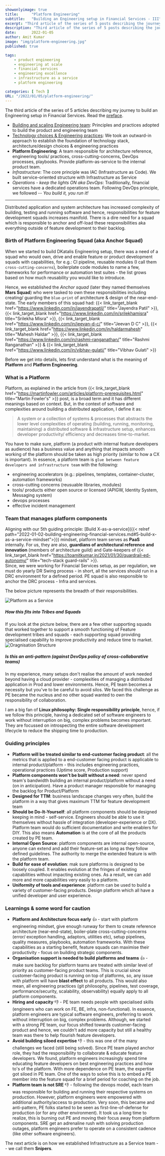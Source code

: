 ```yaml
---
showonlyimage: true
title:      "Platform Engineering"
subtitle:   "Building an Engineering setup in Financial Services - III"
excerpt: "Third article of the series of 5 posts describing the journey to build Product & Engineering for Financial Services"
description: "Third article of the series of 5 posts describing the journey to build Product & Engineering for Financial Services"
date:       2022-01-05
author: Amit Kumar
image: "img/platform-engineering.jpg"
published: true

tags:
    - product engineering
    - engineering at scale
    - financial services
    - engineering excellence
    - infrastructure as a service
    - platform engineering

categories: [ Tech ]
URL: "/2022/01/05/platform-engineering/"
---
```


The third article of the series of 5 articles describing my journey to build an Engineering setup in Financial Services. Read the [preface](/2022/01/02/building-engineering-setup-financial-services/). 

- [Building and scaling Engineering team](/2022/01/03/building-and-scaling-engineering-team/): Principles and practices adopted to build the product and engineering team
- [Technology choices & Engineering practices](/2022/01/04/technology-choice-and-engineering-practices/): We took an outward-in approach to establish the foundation of technology stack, architecture/design choices & engineering practices
- **Platform Engineering**: A team responsible for architecture reference, engineering tools/ practices, cross-cutting-concerns, DevOps processes, playbooks. Provide platform-as-service to the internal product team.
- _Infrastructure_: The core principle was IAC (Infrastructure as Code). We built service-oriented structure with Infrastructure as Service
- _Operations - keep the lights ON aka DevOps_: Traditionally, financial services have a dedicated operations team. Following DevOps principle, we followed -- _You build it, you run it!_
---

Distributed application and system architecture has increased complexity of building, testing and running software and hence, responsibilities for feature development squads increases manifold. There is a dire need for a squad which is responsible to anchor and off-load these responsibilities aka everything outside of feature development to their backlog.

### Birth of Platform Engineering Squad (aka Anchor Squad)

When we started to build DKatalis Engineering setup, there was a need of a squad who would own, drive and enable feature or product development squads with capabilities, for e.g.: CI pipeline, reusable modules (I call them `cross-cutting-concerns`), boilerplate code modules to name a few, frameworks for performance or automation test suites - the list grows based on how much reusability you would like to introduce.

Hence, we established the _Anchor squad_ (later they named themselves **Mars Squad**) who were tasked to own these responsibilities including creating/ guarding the `blue-print` of architecture & design of the near-end-state. The early members of this squad had: {{< link_target_blank href="https://www.linkedin.com/in/jayendrapatil/" title="Jayendra Patil" >}}, {{< link_target_blank href="https://www.linkedin.com/in/srilekhamisra" title="Srilekha Misra" >}}, {{< link_target_blank href="https://www.linkedin.com/in/jeevan-d-c/" title="Jeevan D C" >}}, {{< link_target_blank href="https://www.linkedin.com/in/haldarmahesh" title="Mahesh Haldar" >}}, {{< link_target_blank href="https://www.linkedin.com/in/rashmi-ranganathan/" title="Rashmi Ranganathan" >}} & {{< link_target_blank href="https://www.linkedin.com/in/vibhav-gulati/" title="Vibhav Gulati" >}}

Before we get into details, lets first understand what is the meaning of **Platform** and **Platform Engineering**.

### What is a Platform
Platform, as explained in the article from {{< link_target_blank href="https://martinfowler.com/articles/platform-prerequisites.html" title="Martin Fowler's" >}} post, is a broad term and it has different meanings based on context. But, in the context of software and complexities around building a distributed application, I define it as:

> A system or a collection of systems & processes that abstracts the lower level complexities of operating (building, running, monitoring, maintaining) a distributed software & infrastructure setup, enhances developer productivity/ efficiency and decreases time-to-market. 

You have to make sure, platform (a product with internal feature developers as audience) has a business value and anything that impacts smooth working of the platform should be taken as high priority (similar to how a CX is important). In essence, a platform team is `glue between feature developers and infrastructure team` with the following:
- engineering accelerators (e.g.: pipelines, templates, container-cluster, automation frameworks)
- cross-cutting concerns (reusuable libraries, modules)
- tools/ products either open source or licensed (APIGW, Identity System, Messaging system)
- devops processes
- effective incident management

### Team that manages platform components

Aligning with our 5th guiding principle: [Build X-as-a-service]({{< relref path="2022-01-02-building-engineering-financial-services.md#5-build-x-as-a-service-mindset">}}) mindset, platform team serves as **PaaS** internally.
For us, they are also, **guardians of architectural reference and innovation** (members of architecture guild) and Gate-keepers of {{< link_target_blank href="https://toamitkumar.in/2021/01/30/guardrail-ed-autonomy/" title="tech-stack guard-rails" >}}.  
Since, we were working for Financial Services setup, as per regulation, we must do yearly DR Swing process - in short, all the services should run in a DRC environment for a defined period. PE squad is also responsible to anchor the DRC process - Infra and services.

The below picture represents the breadth of their responsibilities.

![](/img/Paas.jpg "Platform as a Service")

##### How this fits into Tribes and Squads
If you look at the picture below, there are a few other supporting squads that worked together to support a smooth functioning of Feature development tribes and squads - each supporting squad providing specialised capability to improve productivity and reduce time to market.
![](/img/org-structure.jpg "Oragnisation Structure")

##### Is this an anti-pattern (against DevOps policy of cross-collaborative teams)

In my experience, many setups don't realise the amount of work needed beyond having a cloud provider - complexities of managing a distributed application in Prod and lower environments. Hence, PE team becomes a necessity but you've to be careful to avoid silos. We faced this challenge as PE became the nucleus and no other squad wanted to own the responsibility of collaboration. 

I am a big fan of **Linux philosophy: Single responsibility principle**, hence, if we follow this principle, having a dedicated set of software engineers to work without interruption on big, complex problems becomes important. They are focussed on introspecting the entire software development lifecycle to reduce the shipping time to production.

### Guiding principles

- **Platform will be treated similar to end-customer facing product**: all the metrics that is applied to a end-customer facing product is applicable to internal product/platform - this includes engineering practices, operational practices (Uptime score, Production support)
- **Platform components won't be built without a need**: never spend team's bandwidth building an internal product/platform without a need (on in anticipation). Have a product manager responsible for managing the backlog for Product/Platform
- **Designed for TTM**: business landscape changes very often, build the platform in a way that gives maximum TTM for feature development team
- **Should be Do-It-Yourself**: all platform components should be designed keeping in mind - self-service. Engineers should be able to use it themselves without hassle of integration (developer-experience or DX). Platform team would do sufficient documentation and write enablers for DIY. This also means **Automation** is at the core of all the products created by PE team.
- **Internal Open Source**: platform components are internal open-source, anyone can extend and add their feature-set as long as they follow defined guidelines. The authority to merge the extended feature is with the platform team. 
- **Build for ease of evolution**: mak sure platforms is designed to be loosely coupled. It enables evolution at the fringes of existing capabilities without impacting existing ones. As a result, we can add more and more capabilities very easily to a platform.
- **Uniformity of tools and experience**: platform can be used to build a variety of customer-facing products. Design platform which all have a unified developer and user experience.

### Learnings & some word for caution

- **Platform and Architecture focus early** :thumbsup: - start with platform engineering mindset, give enough runway for them to create reference architecture (near-end-state), boiler-plate cross-cutting-concerns (error/ exception handling, adaptors, utilities etc), setup pipelines, quality measures, playbooks, automation frameworks. With these capabilities as a starting benefit, feature squads can maximise their productivity - focus on building strategic components. 
- **Organisation support is needed to build platforms and teams** :thumbsup: - make sure backlog for platform teams are treated with similar level of priority as customer-facing product teams. This is crucial since customer-facing product is running on top of platforms, so, any issue with platform will have **blast effect** to all products. This would also mean, all engineering practices (git philosophy, pipelines, test coverage, performance/security, scalability, observability) equally apply to all platform components.
- **Hiring and capacity** :thumbsdown: - PE team needs people with specialised skills (engineers who can work on FE, BE, infra, non-functional). In essence, platform engineers are typical software engineers, preferring to work without interruption on big, complex problems. Although, we started with a strong PE team, our focus shifted towards customer-facing product and hence, we couldn't add more capacity but still a healthy team was there to help flourish feature developers.
- **Avoid building siloed expertise** :thumbsdown: - this was one of the many challenges we faced (still being solved). Since PE team played anchor role, they had the responsibility to collaborate & educate feature developers. We found, platform engineers increasingly spend time educating feature developers on best engineering practices and how to's of the platform. With more dependence on PE team, the expertise got siloed in PE team. One of the ways to solve this is to embed a PE member into the feature squad for a brief period for coaching on the job.
- **Platform team is not SRE** :thumbsdown: - following the devops model, each team was responsible for building and running their respective systems on production. However, platform engineers were empowered with additional authority/access to production. Very soon, this became and anti-pattern, PE folks started to be seen as first-line-of-defense for production (or for any other environment). It took us a long time to realize, this is burning out PE and moving their focus away from platform components. SRE get an adrenaline rush with solving production outages, platform engineers prefer to operate on a consistent cadence (like other software engineers).

The next article is on how we established Infrastructure as a Service team -- we call them **Snipers**. 